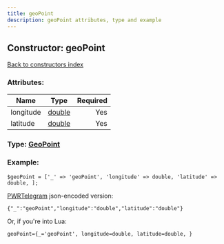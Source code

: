 ```yaml
---
title: geoPoint
description: geoPoint attributes, type and example
---
```

## Constructor: geoPoint  
[Back to constructors index](index.md)



### Attributes:

| Name     |    Type       | Required |
|----------|:-------------:|---------:|
|longitude|[double](../types/double.md) | Yes|
|latitude|[double](../types/double.md) | Yes|



### Type: [GeoPoint](../types/GeoPoint.md)


### Example:

```
$geoPoint = ['_' => 'geoPoint', 'longitude' => double, 'latitude' => double, ];
```  

[PWRTelegram](https://pwrtelegram.xyz) json-encoded version:

```
{"_":"geoPoint","longitude":"double","latitude":"double"}
```


Or, if you're into Lua:  


```
geoPoint={_='geoPoint', longitude=double, latitude=double, }

```


